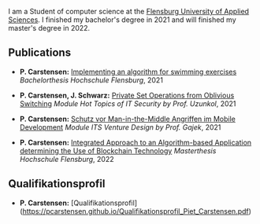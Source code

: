 I am a Student of computer science at the
[Flensburg University of Applied Sciences](https://www.hs-flensburg.de). I finished my bachelor's degree in 2021 and will finished my master's degree in 2022.

## Publications
- **P. Carstensen:** [Implementing an algorithm for swimming exercises](https://pcarstensen.github.io/Bachelorarbeit_PietCarstensen_630310.pdf)
_Bachelorthesis Hochschule Flensburg_, 2021

- **P. Carstensen, J. Schwarz:** [Private Set Operations from Oblivious Switching](https://pcarstensen.github.io/PrivateSetOperationsfromObliviousSwitchingv2.pdf)
_Module Hot Topics of IT Security by Prof. Uzunkol_, 2021

- **P. Carstensen:** [Schutz vor Man-in-the-Middle Angriffen im Mobile Development](https://medium.com/@pietcarstensen/fefood-198304b8c512)
_Module ITS Venture Design by Prof. Gajek_, 2021

- **P. Carstensen:** [Integrated Approach to an Algorithm-based Application determining the
  Use of Blockchain Technology](https://pcarstensen.github.io/Master_Thesis_Piet_Carstensen_700240.pdf)
  _Masterthesis Hochschule Flensburg_, 2022

## Qualifikationsprofil
- **P. Carstensen:** [Qualifikationsprofil]
(https://pcarstensen.github.io/Qualifikationsprofil_Piet_Carstensen.pdf)
